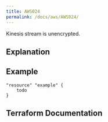```yaml
---
title: AWS024
permalink: /docs/aws/AWS024/
---
```


Kinesis stream is unencrypted.

## Explanation

## Example

```
"resource" "example" {
	todo
}
```

## Terraform Documentation
